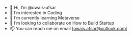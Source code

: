 - 👋 Hi, I’m @owais-afsar
- 👀 I’m interested in Coding
- 🌱 I’m currently learning Metaverse
- 💞️ I’m looking to collaborate on How to Build Startup
- 📫 You can reach me on email [owais.afsar@outlook.com]

<!---
owais-afsar/owais-afsar is a ✨ special ✨ repository because its `README.md` (this file) appears on your GitHub profile.
You can click the Preview link to take a look at your changes.
--->
